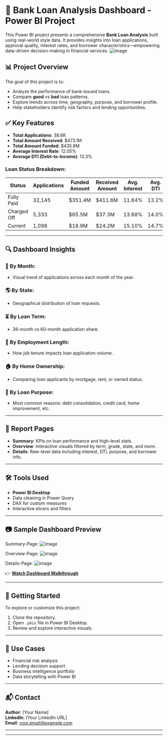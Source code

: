 # 🏦 Bank Loan Analysis Dashboard - Power BI Project

This Power BI project presents a comprehensive **Bank Loan Analysis** built using real-world style data. It provides insights into loan applications, approval quality, interest rates, and borrower characteristics—empowering data-driven decision-making in financial services.
![image](https://github.com/user-attachments/assets/ede19475-f23a-4a5d-964c-77fed5897dd4)


## 📊 Project Overview

The goal of this project is to:
- Analyze the performance of bank-issued loans.
- Compare **good** vs **bad** loan patterns.
- Explore trends across time, geography, purpose, and borrower profile.
- Help stakeholders identify risk factors and lending opportunities.

## ✅ Key Features

- **Total Applications**: 38.6K
- **Total Amount Received**: $473.1M
- **Total Amount Funded**: $435.8M
- **Average Interest Rate**: 12.05%
- **Average DTI (Debt-to-Income)**: 13.3%

### Loan Status Breakdown:
| Status       | Applications | Funded Amount | Received Amount | Avg. Interest | Avg. DTI |
|--------------|--------------|----------------|------------------|----------------|-----------|
| Fully Paid   | 32,145       | $351.4M        | $411.6M          | 11.64%         | 13.2%     |
| Charged Off  | 5,333        | $65.5M         | $37.3M           | 13.88%         | 14.0%     |
| Current      | 1,098        | $18.9M         | $24.2M           | 15.10%         | 14.7%     |

---

## 🔍 Dashboard Insights

### 📅 By Month:
- Visual trend of applications across each month of the year.

### 🌎 By State:
- Geographical distribution of loan requests.

### ⏳ By Loan Term:
- 36-month vs 60-month application share.

### 👷 By Employment Length:
- How job tenure impacts loan application volume.

### 🏠 By Home Ownership:
- Comparing loan applicants by mortgage, rent, or owned status.

### 🎯 By Loan Purpose:
- Most common reasons: debt consolidation, credit card, home improvement, etc.

---

## 📁 Report Pages

- **Summary**: KPIs on loan performance and high-level stats.
- **Overview**: Interactive visuals filtered by term, grade, state, and more.
- **Details**: Raw-level data including interest, DTI, purpose, and borrower info.

---

## 🛠 Tools Used

- **Power BI Desktop**
- Data cleaning in Power Query
- DAX for custom measures
- Interactive slicers and filters

---

## 📷 Sample Dashboard Preview
Summary-Page:
![image](https://github.com/user-attachments/assets/2af53e9f-6d4b-4716-92f3-ebd171303fd5)

Overview-Page:
![image](https://github.com/user-attachments/assets/349b7adf-d357-4bc4-b008-db4dd9ce9016)

Details-Page:
![image](https://github.com/user-attachments/assets/f6319060-928a-4867-b0e1-54caadd9b243)

👉 [**Watch Dashboard Walkthrough**](https://drive.google.com/file/d/1smJc_WPz81Fka1Dk5NKM9rovos-hI2ja/view?usp=sharing)

---

## 🚀 Getting Started

To explore or customize this project:

1. Clone the repository.
2. Open `.pbix` file in Power BI Desktop.
3. Review and explore interactive visuals.

---

## 📌 Use Cases

- Financial risk analysis
- Lending decision support
- Business intelligence portfolio
- Data storytelling with Power BI

---

## 📬 Contact

**Author**: [Your Name]  
**LinkedIn**: [Your LinkedIn URL]  
**Email**: your.email@example.com

---

****
